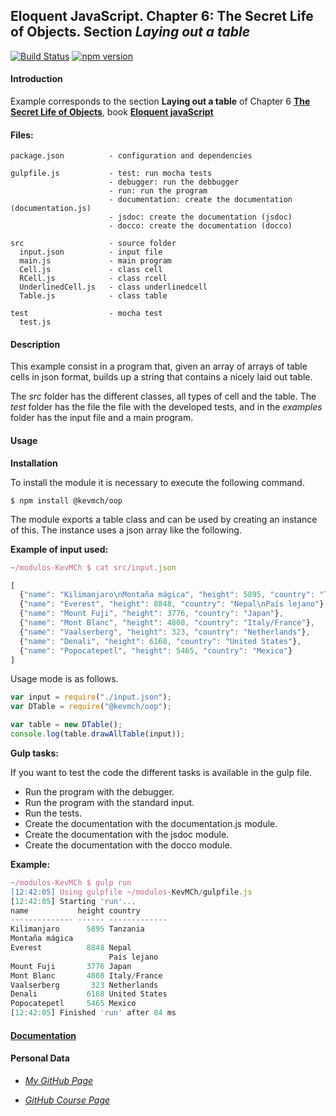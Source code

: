 ## Eloquent JavaScript. Chapter 6: The Secret Life of Objects.  Section *Laying out a table*

[![Build Status](https://travis-ci.org/ULL-ESIT-MII-CA-1718/modulos-KevMCh.svg?branch=master)](https://travis-ci.org/ULL-ESIT-MII-CA-1718/modulos-KevMCh)
[![npm version](https://badge.fury.io/js/%40kevmch%2Foop.svg)](https://badge.fury.io/js/%40kevmch%2Foop)

#### Introduction
Example corresponds to the section **Laying out a table** of Chapter 6 **[The Secret Life of Objects](http://eloquentjavascript.net/06_object.html)**, book **[Eloquent javaScript](http://eloquentjavascript.net/)**

#### Files:
```
package.json          - configuration and dependencies

gulpfile.js           - test: run mocha tests
                      - debugger: run the debbugger
                      - run: run the program
                      - documentation: create the documentation (documentation.js)
                      - jsdoc: create the documentation (jsdoc)
                      - docco: create the documentation (docco)

src                   - source folder
  input.json          - input file
  main.js             - main program
  Cell.js             - class cell
  RCell.js            - class rcell
  UnderlinedCell.js   - class underlinedcell
  Table.js            - class table

test                  - mocha test
  test.js
```

#### Description
This example consist in a program that, given an array of arrays of table cells in json format, builds up a string that contains a nicely laid out table.

The *src* folder has the different classes, all types of cell and the table. The *test* folder has the file the file with the developed tests, and in the *examples* folder has the input file and a main program.

#### Usage

**Installation**

To install the module it is necessary to execute the following command.
```shell
$ npm install @kevmch/oop
```

The module exports a table class and can be used by creating an instance of this. The instance uses a json array like the following.

**Example of input used:**
```javascript
~/modulos-KevMCh $ cat src/input.json

[
  {"name": "Kilimanjaro\nMontaña mágica", "height": 5895, "country": "Tanzania"},
  {"name": "Everest", "height": 8848, "country": "Nepal\nPaís lejano"},
  {"name": "Mount Fuji", "height": 3776, "country": "Japan"},
  {"name": "Mont Blanc", "height": 4808, "country": "Italy/France"},
  {"name": "Vaalserberg", "height": 323, "country": "Netherlands"},
  {"name": "Denali", "height": 6168, "country": "United States"},
  {"name": "Popocatepetl", "height": 5465, "country": "Mexico"}
]
```

Usage mode is as follows.
```javascript
var input = require("./input.json");
var DTable = require("@kevmch/oop");

var table = new DTable();
console.log(table.drawAllTable(input));
```

**Gulp tasks:**

If you want to test the code the different tasks is available in the gulp file.

  * Run the program with the debugger.
  * Run the program with the standard input.
  * Run the tests.
  * Create the documentation with the documentation.js module.
  * Create the documentation with the jsdoc module.
  * Create the documentation with the docco module.

**Example:**
```javascript
~/modulos-KevMCh $ gulp run
[12:42:05] Using gulpfile ~/modulos-KevMCh/gulpfile.js
[12:42:05] Starting 'run'...
name           height country      
-------------- ------ -------------
Kilimanjaro      5895 Tanzania     
Montaña mágica                     
Everest          8848 Nepal        
                      País lejano  
Mount Fuji       3776 Japan        
Mont Blanc       4808 Italy/France
Vaalserberg       323 Netherlands  
Denali           6168 United States
Popocatepetl     5465 Mexico       
[12:42:05] Finished 'run' after 84 ms
```

#### [Documentation](https://ull-esit-mii-ca-1718.github.io/modulos-KevMCh/)

#### Personal Data
* *[My GitHub Page](https://kevmch.github.io/)*

* *[GitHub Course Page](https://ull-esit-mii-ca-1718.github.io/docs/index.html)*
